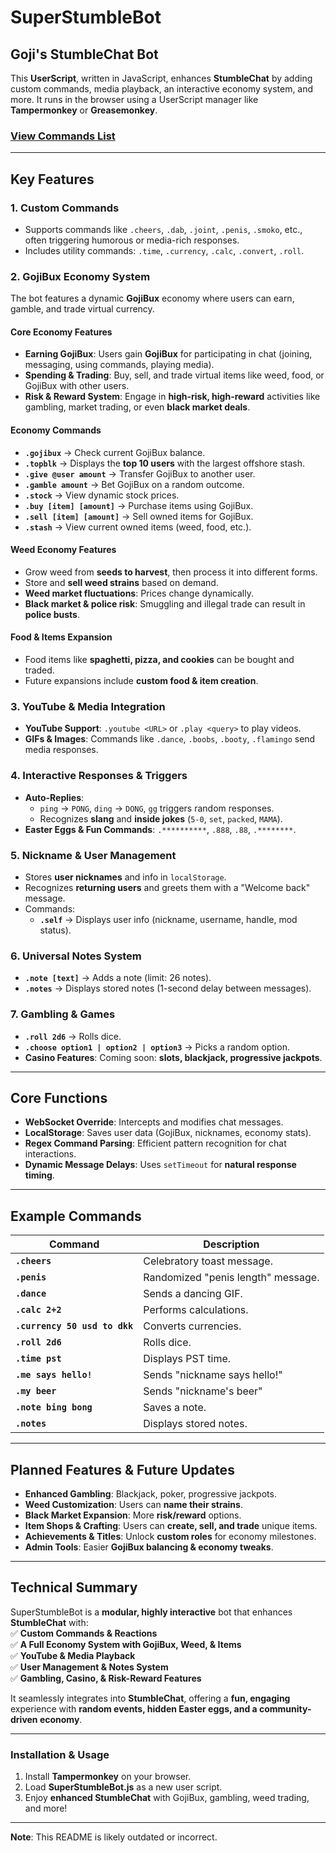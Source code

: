 # **SuperStumbleBot**  
## Goji's **StumbleChat** Bot  

This **UserScript**, written in JavaScript, enhances **StumbleChat** by adding custom commands, media playback, an interactive economy system, and more. It runs in the browser using a UserScript manager like **Tampermonkey** or **Greasemonkey**.  

### **[View Commands List](https://github.com/GojiBran/SuperStumbleBot-Commands)**  

---

## **Key Features**  

### **1. Custom Commands**  
- Supports commands like `.cheers`, `.dab`, `.joint`, `.penis`, `.smoko`, etc., often triggering humorous or media-rich responses.  
- Includes utility commands: `.time`, `.currency`, `.calc`, `.convert`, `.roll`.  

### **2. GojiBux Economy System**  
The bot features a dynamic **GojiBux** economy where users can earn, gamble, and trade virtual currency.  

#### **Core Economy Features**  
- **Earning GojiBux**: Users gain **GojiBux** for participating in chat (joining, messaging, using commands, playing media).  
- **Spending & Trading**: Buy, sell, and trade virtual items like weed, food, or GojiBux with other users.  
- **Risk & Reward System**: Engage in **high-risk, high-reward** activities like gambling, market trading, or even **black market deals**.  

#### **Economy Commands**  
- **`.gojibux`** → Check current GojiBux balance.  
- **`.topblk`** → Displays the **top 10 users** with the largest offshore stash.  
- **`.give @user amount`** → Transfer GojiBux to another user.  
- **`.gamble amount`** → Bet GojiBux on a random outcome.  
- **`.stock`** → View dynamic stock prices.  
- **`.buy [item] [amount]`** → Purchase items using GojiBux.  
- **`.sell [item] [amount]`** → Sell owned items for GojiBux.  
- **`.stash`** → View current owned items (weed, food, etc.).  

#### **Weed Economy Features**  
- Grow weed from **seeds to harvest**, then process it into different forms.  
- Store and **sell weed strains** based on demand.  
- **Weed market fluctuations**: Prices change dynamically.  
- **Black market & police risk**: Smuggling and illegal trade can result in **police busts**.  

#### **Food & Items Expansion**  
- Food items like **spaghetti, pizza, and cookies** can be bought and traded.  
- Future expansions include **custom food & item creation**.  

### **3. YouTube & Media Integration**  
- **YouTube Support**: `.youtube <URL>` or `.play <query>` to play videos.  
- **GIFs & Images**: Commands like `.dance`, `.boobs`, `.booty`, `.flamingo` send media responses.  

### **4. Interactive Responses & Triggers**  
- **Auto-Replies**:  
  - `ping` → `PONG`, `ding` → `DONG`, `gg` triggers random responses.  
  - Recognizes **slang** and **inside jokes** (`5-0`, `set`, `packed`, `MAMA`).  
- **Easter Eggs & Fun Commands**: `.**********`, `.888`, `.88`, `.********`.  

### **5. Nickname & User Management**  
- Stores **user nicknames** and info in `localStorage`.  
- Recognizes **returning users** and greets them with a "Welcome back" message.  
- Commands:  
  - **`.self`** → Displays user info (nickname, username, handle, mod status).  

### **6. Universal Notes System**  
- **`.note [text]`** → Adds a note (limit: 26 notes).  
- **`.notes`** → Displays stored notes (1-second delay between messages).  

### **7. Gambling & Games**  
- **`.roll 2d6`** → Rolls dice.  
- **`.choose option1 | option2 | option3`** → Picks a random option.  
- **Casino Features**: Coming soon: **slots, blackjack, progressive jackpots**.  

---

## **Core Functions**  
- **WebSocket Override**: Intercepts and modifies chat messages.  
- **LocalStorage**: Saves user data (GojiBux, nicknames, economy stats).  
- **Regex Command Parsing**: Efficient pattern recognition for chat interactions.  
- **Dynamic Message Delays**: Uses `setTimeout` for **natural response timing**.  

---

## **Example Commands**  
| Command | Description |
|---------|-------------|
| **`.cheers`** | Celebratory toast message. |
| **`.penis`** | Randomized "penis length" message. |
| **`.dance`** | Sends a dancing GIF. |
| **`.calc 2+2`** | Performs calculations. |
| **`.currency 50 usd to dkk`** | Converts currencies. |
| **`.roll 2d6`** | Rolls dice. |
| **`.time pst`** | Displays PST time. |
| **`.me says hello!`** | Sends "nickname says hello!" |
| **`.my beer`** | Sends "nickname's beer" |
| **`.note bing bong`** | Saves a note. |
| **`.notes`** | Displays stored notes. |

---

## **Planned Features & Future Updates**  
- **Enhanced Gambling**: Blackjack, poker, progressive jackpots.  
- **Weed Customization**: Users can **name their strains**.  
- **Black Market Expansion**: More **risk/reward** options.  
- **Item Shops & Crafting**: Users can **create, sell, and trade** unique items.  
- **Achievements & Titles**: Unlock **custom roles** for economy milestones.  
- **Admin Tools**: Easier **GojiBux balancing & economy tweaks**.  

---

## **Technical Summary**  
SuperStumbleBot is a **modular, highly interactive** bot that enhances **StumbleChat** with:  
✅ **Custom Commands & Reactions**  
✅ **A Full Economy System with GojiBux, Weed, & Items**  
✅ **YouTube & Media Playback**  
✅ **User Management & Notes System**  
✅ **Gambling, Casino, & Risk-Reward Features**  

It seamlessly integrates into **StumbleChat**, offering a **fun, engaging** experience with **random events, hidden Easter eggs, and a community-driven economy**.

---

### **Installation & Usage**  
1. Install **Tampermonkey** on your browser.  
2. Load **SuperStumbleBot.js** as a new user script.  
3. Enjoy **enhanced StumbleChat** with GojiBux, gambling, weed trading, and more!  

---

**Note**: This README is likely outdated or incorrect.
